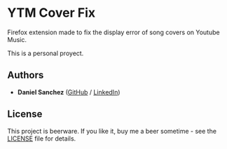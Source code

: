 # YTM Cover Fix

Firefox extension made to fix the display error of song covers on Youtube Music.

This is a personal proyect.

## Authors

* **Daniel Sanchez** ([GitHub](https://github.com/angsanch) / [LinkedIn](https://www.linkedin.com/in/angeldanielsanchez/))

## License

This project is beerware. If you like it, buy me a beer sometime - see the [LICENSE](LICENSE) file for details.
